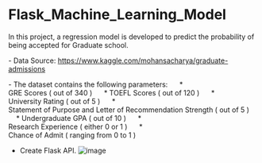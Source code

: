 # Flask_Machine_Learning_Model

In this project, a regression model is developed to predict the probability of being accepted for Graduate school.

- Data Source: https://www.kaggle.com/mohansacharya/graduate-admissions

- The dataset contains the following parameters: 
    * GRE Scores ( out of 340 ) 
    * TOEFL Scores ( out of 120 ) 
    * University Rating ( out of 5 ) 
    * Statement of Purpose and Letter of Recommendation Strength ( out of 5 ) 
    * Undergraduate GPA ( out of 10 ) 
    * Research Experience ( either 0 or 1 ) 
    * Chance of Admit ( ranging from 0 to 1 )

- Create Flask API.
![image](https://user-images.githubusercontent.com/84888378/159974532-b297fe71-a7d1-4e34-9e22-66b89ba304af.png)

